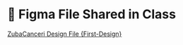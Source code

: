 # 🎨 **Figma File Shared in Class**  
[ZubaCanceri Design File {First-Design}](https://www.figma.com/design/ZBK9jxBAZbnaoYPLbbiLHr/ZubaCanceri?node-id=0-1&t=OdXhRcZTyJfWLOvs-1)  
